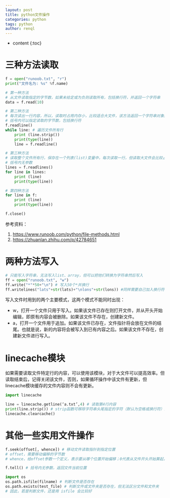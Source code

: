 ```yaml
---
layout: post
title: python文件操作
categories: python
tags: python
author: renql
---
```


* content
{:toc}

# 三种方法读取
```python
f = open("runoob.txt", "r")
print("文件名为: %s" %f.name)

# 第一种方法
# 从文件读取指定的字节数，如果未给定或为负则读取所有，包括换行符，并返回一个字符串
data = f.read(10)  

# 第二种方法
# 每次读出一行内容，所以，读取时占用内存小，比较适合大文件，该方法返回一个字符串对象。
# 括号内可以指定读取的字节数，包括换行符
f.readline()
while line: # 遍历文件所有行
    print (line.strip())
    print(type(line))
    line = f.readline()

# 第三种方法
# 读取整个文件所有行，保存在一个列表(list)变量中，每次读取一行，但读取大文件会比较占内存。
# 括号内无参数
lines = f.readlines()
for line in lines:
    print (line)
    print(type(line))

# 第四种方法
for line in f:
    print (line)
    print(type(line))

f.close() 
```
参考资料：  
1. https://www.runoob.com/python/file-methods.html
2. https://zhuanlan.zhihu.com/p/42784651

# 两种方法写入
```python
# 只能写入字符串，无法写入list、array，但可以把他们转换为字符串然后写入
ff = open("runoob.txt", "w")
ff.write("*"*50+"\n") # 写入50个*并换行
ff.writelines("lats"+str(lats)+"\nlons"+str(lons)) #同样需要自己加入换行符
```

写入文件时用到的两个主要模式，这两个模式不能同时出现：
- w，打开一个文件只用于写入。如果该文件已存在则打开文件，并从开头开始编辑，即原有内容会被删除。如果该文件不存在，创建新文件。
- a，打开一个文件用于追加。如果该文件已存在，文件指针将会放在文件的结尾。也就是说，新的内容将会被写入到已有内容之后。如果该文件不存在，创建新文件进行写入。

# linecache模块
如果需要读取文件特定行的内容，可以使用该模块，对于大文件可以提高效率。但读取结束后，记得关闭该文件，否则，如果循环操作中该文件有更新，但linecache模块缓存的文件内容则不会有更新。
```python
import linecache

line = linecache.getline(‘a.txt’,4) # 读取第4行内容
print(line.strip()) # strip函数可移除字符串头尾指定的字符（默认为空格或换行符）或字符序列
linecache.clearcache()
```

# 其他一些实用文件操作
```python
f.seek(offset[, whence]) # 移动文件读取指针到指定位置
# offset，需要移动偏移的字节数
# whence，给offset参数一个定义，表示要从哪个位置开始偏移；0代表从文件开头开始算起，1代表从当前位置开始算起，2代表从文件末尾算起。可选，默认为0.

f.tell() # 括号内无参数，返回文件当前位置

import os
os.path.isfile(filname) # 判断文件是否存在
os.path.exists(test_file) # 判断文件或文件夹是否存在，但无法区分文件和文件夹
# 因此，若是判断文件，还是用 isfile 会比较好
```
